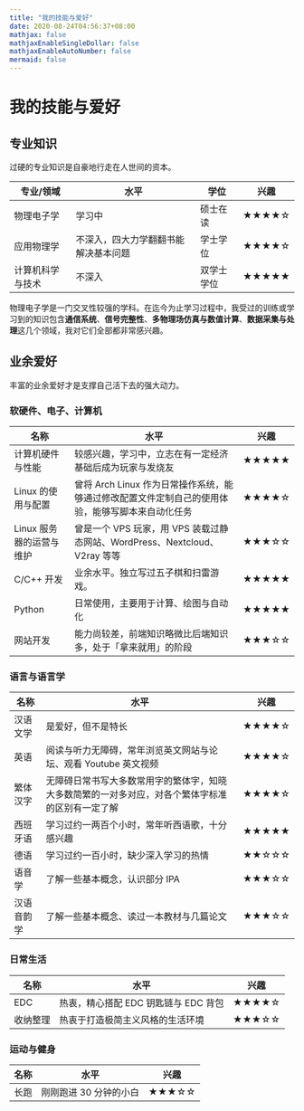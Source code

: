 ```yaml
---
title: "我的技能与爱好"
date: 2020-08-24T04:56:37+08:00
mathjax: false
mathjaxEnableSingleDollar: false
mathjaxEnableAutoNumber: false
mermaid: false
---
```


# 我的技能与爱好

## 专业知识

过硬的专业知识是自豪地行走在人世间的资本。

| 专业/领域 | 水平 | 学位 | 兴趣 |
| -- | -- | -- | -- |
| 物理电子学 | 学习中 | 硕士在读 | ★★★★☆ |
| 应用物理学 | 不深入，四大力学翻翻书能解决基本问题 | 学士学位 | ★★★★☆ |
| 计算机科学与技术 | 不深入 | 双学士学位 | ★★★★★ |

物理电子学是一门交叉性较强的学科。在迄今为止学习过程中，我受过的训练或学习到的知识包含**通信系统**、**信号完整性**、**多物理场仿真与数值计算**、**数据采集与处理**这几个领域，我对它们全部都非常感兴趣。

## 业余爱好

丰富的业余爱好才是支撑自己活下去的强大动力。

### 软硬件、电子、计算机

| 名称 | 水平 | 兴趣 |
| -- | -- | -- |
| 计算机硬件与性能 | 较感兴趣，学习中，立志在有一定经济基础后成为玩家与发烧友 | ★★★★★ |
| Linux 的使用与配置 | 曾将 Arch Linux 作为日常操作系统，能够通过修改配置文件定制自己的使用体验，能够写脚本来自动化任务 | ★★★★☆ |
| Linux 服务器的运营与维护 | 曾是一个 VPS 玩家，用 VPS 装载过静态网站、WordPress、Nextcloud、V2ray 等等 | ★★★☆☆ |
| C/C++ 开发 | 业余水平。独立写过五子棋和扫雷游戏。 | ★★★★★ |
| Python | 日常使用，主要用于计算、绘图与自动化 | ★★★★★ |
| 网站开发 | 能力尚较差，前端知识略微比后端知识多，处于「拿来就用」的阶段 | ★★★☆☆ |

### 语言与语言学

| 名称 | 水平 | 兴趣 |
| -- | -- | -- |
| 汉语文学 | 是爱好，但不是特长 | ★★★★☆ |
| 英语 | 阅读与听力无障碍，常年浏览英文网站与论坛、观看 Youtube 英文视频 | ★★★★☆ |
| 繁体汉字 | 无障碍日常书写大多数常用字的繁体字，知晓大多数简繁的一对多对应，对各个繁体字标准的区别有一定了解 | ★★★★☆ |
| 西班牙语 | 学习过约一两百个小时，常年听西语歌，十分感兴趣 | ★★★★★ |
| 德语 | 学习过约一百小时，缺少深入学习的热情 | ★★☆☆☆ |
| 语音学 | 了解一些基本概念，认识部分 IPA | ★★★☆☆ |
| 汉语音韵学 | 了解一些基本概念、读过一本教材与几篇论文 | ★★★☆☆ |

### 日常生活

| 名称 | 水平 | 兴趣 |
| -- | -- | -- |
| EDC | 热衷，精心搭配 EDC 钥匙链与 EDC 背包 | ★★★★☆ |
| 收纳整理 | 热衷于打造极简主义风格的生活环境 | ★★★☆☆ |

### 运动与健身

| 名称 | 水平 | 兴趣 |
| -- | -- | -- |
| 长跑 | 刚刚跑进 30 分钟的小白 | ★★★☆☆ |